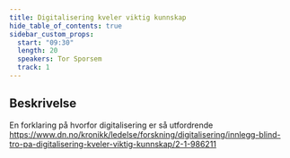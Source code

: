 ```yaml
---
title: Digitalisering kveler viktig kunnskap
hide_table_of_contents: true
sidebar_custom_props:
  start: "09:30"
  length: 20
  speakers: Tor Sporsem
  track: 1
---
```



## Beskrivelse
En forklaring på hvorfor digitalisering er så utfordrende https://www.dn.no/kronikk/ledelse/forskning/digitalisering/innlegg-blind-tro-pa-digitalisering-kveler-viktig-kunnskap/2-1-986211
